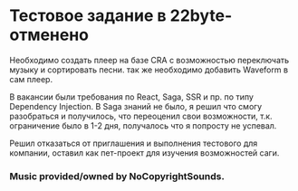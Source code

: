 # Тестовое задание в 22byte-отменено

Необходимо создать плеер на базе CRA с возможностью переключать музыку и сортировать песни. так же необходимо добавить Waveform в сам плеер.

В вакансии были требования по React, Saga, SSR и пр. по типу Dependency Injection.
В Saga знаний не было, я решил что смогу разобраться и получилось, что переоценил свои возможности, т.к. ограничение было в 1-2 дня, получалось что я попросту не успевал.

Решил отказаться от приглашения и выполнения тестового для компании, оставил как пет-проект для изучения возможностей саги.

### Music provided/owned by NoCopyrightSounds.
